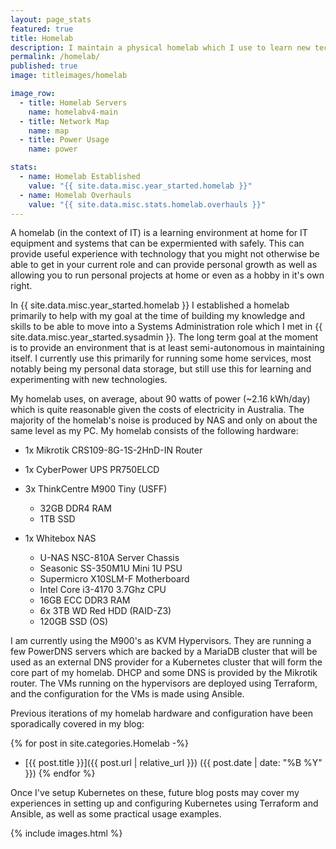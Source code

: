 ```yaml
---
layout: page_stats
featured: true
title: Homelab
description: I maintain a physical homelab which I use to learn new technology.
permalink: /homelab/
published: true
image: titleimages/homelab

image_row:
  - title: Homelab Servers
    name: homelabv4-main
  - title: Network Map
    name: map
  - title: Power Usage
    name: power

stats:
  - name: Homelab Established
    value: "{{ site.data.misc.year_started.homelab }}"
  - name: Homelab Overhauls
    value: "{{ site.data.misc.stats.homelab.overhauls }}"
---
```


A homelab (in the context of IT) is a learning environment at home for IT equipment and systems that can be expermiented with safely. This can provide useful experience with technology that you might not otherwise be able to get in your current role and can provide personal growth as well as allowing you to run personal projects at home or even as a hobby in it's own right.

In {{ site.data.misc.year_started.homelab }} I established a homelab primarily to help with my goal at the time of building my knowledge and skills to be able to move into a Systems Administration role which I met in {{ site.data.misc.year_started.sysadmin }}. The long term goal at the moment is to provide an environment that is at least semi-autonomous in maintaining itself. I currently use this primarily for running some home services, most notably being my personal data storage, but still use this for learning and experimenting with new technologies.

My homelab uses, on average, about 90 watts of power (~2.16 kWh/day) which is quite reasonable given the costs of electricity in Australia. The majority of the homelab's noise is produced by NAS and only on about the same level as my PC. My homelab consists of the following hardware:

* 1x Mikrotik CRS109-8G-1S-2HnD-IN Router

* 1x CyberPower UPS PR750ELCD

* 3x ThinkCentre M900 Tiny (USFF)
  * 32GB DDR4 RAM
  * 1TB SSD

* 1x Whitebox NAS
  * U-NAS NSC-810A Server Chassis
  * Seasonic SS-350M1U Mini 1U PSU
  * Supermicro X10SLM-F Motherboard
  * Intel Core i3-4170 3.7Ghz CPU
  * 16GB ECC DDR3 RAM
  * 6x 3TB WD Red HDD (RAID-Z3)
  * 120GB SSD (OS)

I am currently using the M900's as KVM Hypervisors. They are running a few PowerDNS servers which are backed by a MariaDB cluster that will be used as an external DNS provider for a Kubernetes cluster that will form the core part of my homelab. DHCP and some DNS is provided by the Mikrotik router. The VMs running on the hypervisors are deployed using Terraform, and the configuration for the VMs is made using Ansible.

Previous iterations of my homelab hardware and configuration have been sporadically covered in my blog:

{% for post in site.categories.Homelab -%}
* [{{ post.title }}]({{ post.url | relative_url }}) ({{ post.date | date: "%B %Y" }})
{% endfor %}

Once I've setup Kubernetes on these, future blog posts may cover my experiences in setting up and configuring Kubernetes using Terraform and Ansible, as well as some practical usage examples.

{% include images.html %}
